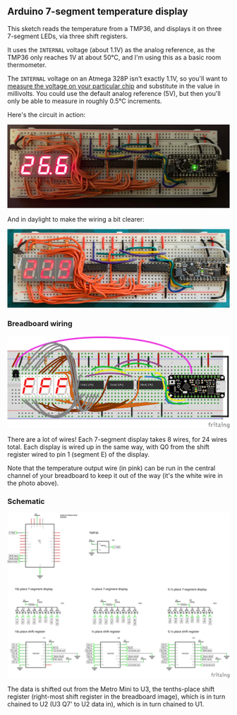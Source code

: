 ## Arduino 7-segment temperature display

This sketch reads the temperature from a TMP36, and displays it on three
7-segment LEDs, via three shift registers.

It uses the `INTERNAL` voltage (about 1.1V) as the analog reference, as the
TMP36 only reaches 1V at about 50°C, and I'm using this as a basic room
thermometer.

The `INTERNAL` voltage on an Atmega 328P isn't exactly 1.1V, so you'll want to
[measure the voltage on your particular chip][measure] and substitute in the
value in millivolts. You could use the default analog reference (5V), but then
you'll only be able to measure in roughly 0.5°C increments.

[measure]: https://forum.arduino.cc/t/measurement-of-bandgap-voltage/38215/4

Here's the circuit in action:

<img alt="The temperature display circuit built on a breadboard." src="Photo.jpg"/>

And in daylight to make the wiring a bit clearer:

<img alt="The circuit in daylight" src="Photo-daylight.jpg"/>

### Breadboard wiring

<img alt="Fritzing diagram that shows the breadboard wiring" src="Temperature Display_bb.png"/>

There are a lot of wires! Each 7-segment display takes 8 wires, for 24 wires total.
Each display is wired up in the same way, with Q0 from the shift register wired to
pin 1 (segment E) of the display.

Note that the temperature output wire (in pink) can be run in the central
channel of your breadboard to keep it out of the way (it's the white wire in
the photo above).

### Schematic

<img alt="Circuit schematic" src="Temperature Display_schem.png"/>

The data is shifted out from the Metro Mini to U3, the tenths-place shift
register (right-most shift register in the breadboard image), which is in turn
chained to U2 (U3 Q7' to U2 data in), which is in turn chained to U1.
